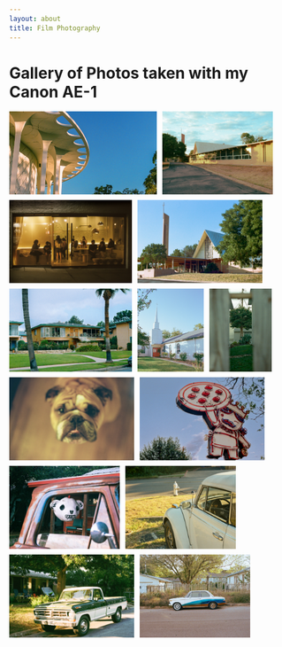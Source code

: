 ```yaml
---
layout: about
title: Film Photography
---
```


# Gallery of Photos taken with my Canon AE-1
<!-- <script type="module">
import Lightbox from './photoswipe-lightbox.esm.js';
const lightbox = new Lightbox({
  gallery: '#my-gallery',
  children: 'a',
  pswpModule: () => import('./photoswipe.esm.js')
});
lightbox.init();
</script> -->

<!-- ![Photo](/sideQuests/photos/1-2952003192-R1-016-6A.jpg)
![Photo](/sideQuests/photos/14-000097190022.jpg) *![Photo](/sideQuests/photos/2-000018140008.jpg){:.no-lightbox}
![Photo](/sideQuests/photos/3-000018140010.jpg) ![Photo](/sideQuests/photos/4-000018140003.jpg)
![Photo](/sideQuests/photos/5-000018140002.jpg) ![Photo](/sideQuests/photos/6-2952003192-R1-024-10A.jpg)
![Photo](/sideQuests/photos/7-2952003192-R1-056-26A.jpg)
![Photo](/sideQuests/photos/8-000020420012.jpg)
![Photo](/sideQuests/photos/9-000020420029.jpg)
![Photo](/sideQuests/photos/10-000020420036.jpg) ![Photo](/sideQuests/photos/13-000097190035.jpg)
![Photo](/sideQuests/photos/11-000020420028.jpg)
![Photo](/sideQuests/photos/12-000097190023.jpg) -->
<style>
.my-gallery {
  display: flex;
  flex-wrap: wrap;
  gap: 10px;
}

.my-gallery img {
  height: 300px; /* Fixed height */
  width: auto; /* Variable width */
  object-fit: cover; /* Ensures the image covers the area */
}

@media (max-width: 7500px) {
  .my-gallery img {
    height: 150px; /* Adjust height for smaller screens */
  }
}
</style>

<div class="my-gallery">
  <img src="/sideQuests/photos/1-2952003192-R1-016-6A.jpg" alt="circle">
  <img src="/sideQuests/photos/13-000097190035.jpg" alt="church-orange">
  <img src="/sideQuests/photos/6-2952003192-R1-024-10A.jpg" alt="fishbowl">
  <img src="/sideQuests/photos/9-000020420029.jpg" alt="Church-yellow">
  <img src="/sideQuests/photos/7-2952003192-R1-056-26A.jpg" alt="la-house">
  <img src="/sideQuests/photos/14-000097190022.jpg" alt="red-door-church">
  <img src="/sideQuests/photos/2-000018140008.jpg" alt="tree">
  <img src="/sideQuests/photos/8-000020420012.jpg" alt="dog">
  <img src="/sideQuests/photos/3-000018140010.jpg" alt="home-slice">
  <img src="/sideQuests/photos/5-000018140002.jpg" alt="skull">
  <img src="/sideQuests/photos/11-000020420028.jpg" alt="beetle">
  <img src="/sideQuests/photos/10-000020420036.jpg" alt="truck">
  <img src="/sideQuests/photos/12-000097190023.jpg" alt="bmw">
</div>
